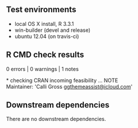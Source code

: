 ## Test environments
* local OS X install, R 3.3.1
* win-builder (devel and release)
* ubuntu 12.04 (on travis-ci)

## R CMD check results

0 errors | 0 warnings | 1 notes

\* checking CRAN incoming feasibility ... NOTE   
Maintainer: 'Calli Gross <ggthemeassist@icloud.com>'

## Downstream dependencies
There are no downstream dependencies. 
